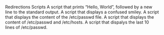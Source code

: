 Redirections Scripts
A script that prints “Hello, World”, followed by a new line to the standard output.
A script that displays a confused smiley.
A script that displays the content of the /etc/passwd file.
A script that displays the content of /etc/passwd and /etc/hosts.
A script that dispalys the last 10 lines of /etc/passwd.
